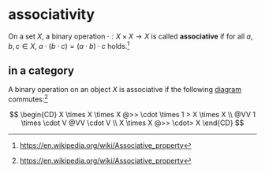 # associativity

On a set $X$, a binary operation $\cdot: X \times X \to X$ is called
**associative** if for all $a, b, c \in X$,
$a \cdot (b \cdot c) = (a \cdot b)
\cdot c$ holds.[^1]

## in a category

A binary operation on an object $X$ is associative if the following
[diagram](/math/category-theory/diagram.md) commutes:[^1]

$$
\begin{CD}
X \times X \times X @>> \cdot \times 1 > X \times X \\
@VV 1 \times \cdot V @VV \cdot V \\
X \times X @>> \cdot> X
\end{CD}
$$

[^1]: https://en.wikipedia.org/wiki/Associative_property
